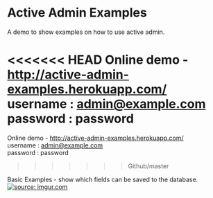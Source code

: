 Active Admin Examples
=====================

A demo to show examples on how to use active admin.

<<<<<<< HEAD
Online demo - http://active-admin-examples.herokuapp.com/
username : admin@example.com
password : password
=======
Online demo - http://active-admin-examples.herokuapp.com/  
username : admin@example.com  
password : password  
>>>>>>> Github/master

Basic Examples - show which fields can be saved to the database.
<a href="http://imgur.com/oMj7m9w"><img src="http://i.imgur.com/oMj7m9w.png" title="source: imgur.com" /></a>
